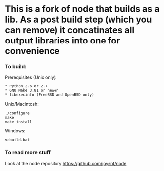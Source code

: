 This is a fork of node that builds as a lib. As a post build step (which you can remove) it concatinates all output libraries into one for convenience
===

### To build:

Prerequisites (Unix only):

    * Python 2.6 or 2.7
    * GNU Make 3.81 or newer
    * libexecinfo (FreeBSD and OpenBSD only)

Unix/Macintosh:

    ./configure
    make
    make install

Windows:

    vcbuild.bat



### To read more stuff
Look at the node repository
https://github.com/joyent/node
